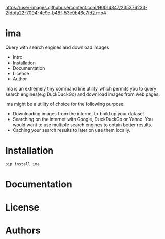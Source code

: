 https://user-images.githubusercontent.com/90014847/235376233-2fdbfa22-7094-4e9c-b48f-53e9b46c7fd2.mp4


ima
===

Query with search engines and download images

- Intro
- Installation
- Documentation
- License
- Author

ima is an extremely tiny command line utility which permits you to query search engines(e.g DuckDuckGo)
and download images from web pages.

ima might be a utility of choice for the following purpose:

- Downloading images from the internet to build up your dataset
- Searching on the internet with Google, DuckDuckGo or Yahoo. You would want to
  use multiple search engines to obtain better results.
- Caching your search results to later on use them locally.

# Installation

```{python}
pip install ima
```

# Documentation

# License

# Authors
